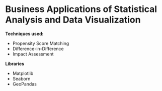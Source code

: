# Business Applications of Statistical Analysis and Data Visualization

**Techniques used:**

- Propensity Score Matching
- Difference-in-Difference
- Impact Assessment

**Libraries**
- Matplotlib
- Seaborn 
- GeoPandas
